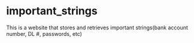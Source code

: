 # important_strings
This is a website that stores and retrieves important strings(bank account number, DL #, passwords, etc)
